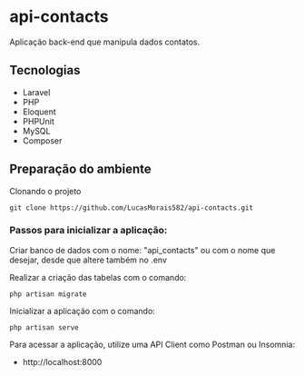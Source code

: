 # api-contacts

Aplicação back-end que manipula dados contatos.

## Tecnologias

- Laravel
- PHP
- Eloquent
- PHPUnit
- MySQL
- Composer

## Preparação do ambiente

Clonando o projeto
```
git clone https://github.com/LucasMorais582/api-contacts.git
```

### Passos para inicializar a aplicação:

Criar banco de dados com o nome: "api_contacts" ou com o nome que desejar, desde que altere também no .env

Realizar a criação das tabelas com o comando:
```
php artisan migrate
```

Inicializar a aplicação com o comando:
```
php artisan serve
```

Para acessar a aplicação, utilize uma API Client como Postman ou Insomnia:
- http://localhost:8000
